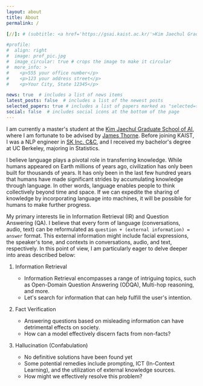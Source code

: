 ```yaml
---
layout: about
title: About
permalink: /

[//]: # (subtitle: <a href='https://gsai.kaist.ac.kr/'>Kim Jaechul Graduate School of AI </a>. Address. Contacts. Moto. Etc.)

#profile:
#  align: right
#  image: prof_pic.jpg
#  image_circular: true # crops the image to make it circular
#  more_info: >
#    <p>555 your office number</p>
#    <p>123 your address street</p>
#    <p>Your City, State 12345</p>

news: true  # includes a list of news items
latest_posts: false  # includes a list of the newest posts
selected_papers: true # includes a list of papers marked as "selected={true}"
social: false  # includes social icons at the bottom of the page
---
```


I am currently a master's student at the <a href='https://gsai.kaist.ac.kr/'>Kim Jaechul Graduate School of AI</a>, where I am fortunate to be advised by <a href='https://jamesthorne.com/'>James Thorne</a>. Before joining KAIST, I was a NLP engineer in <a href='https://eng.sk.com/companies/sk-inc-c-c'>SK Inc. C&C</a>, and I received my bachelor's degree at UC Berkeley, majoring in Statistics.

I believe language plays a pivotal role in transferring knowledge. While humans appeared on Earth millions of years ago, civilization has only been built for thousands of years. It has only been in the last few hundred years that humans have made significant strides by accumulating knowledge through language. In other words, language enables people to think collectively beyond time and space. If we can expedite the sharing of knowledge by incorporating language into machines, it will be possible for humans to make further progress.

My primary interests lie in Information Retrieval (IR) and Question Answering (QA). 
I believe that every form of language (conversations, audio, text) can be reformulated as `question + (external information) = answer` format. This external information might include facial expressions, the speaker's tone, and contexts in conversations, audio, and text, respectively.
In this point of view, I am particularly eager to delve deeper into areas described below:

1. Information Retrieval
   - Information Retrieval encompasses a range of intriguing topics, such as Open-Domain Question Answering (ODQA), Multi-hop reasoning, and more. 
   - Let's search for information that can help fulfill the user's intention.

2. Fact Verification
   - Answering questions based on misleading information can have detrimental effects on society. 
   - How can a model effectively discern facts from non-facts?

3. Hallucination (Confabulation)
   - No definitive solutions have been found yet
   - Some potential remedies include prompting, ICT (In-Context Learning), and the utilization of external knowledge sources.
   - How might we effectively resolve this problem?

[//]: # (Put your address / P.O. box / other info right below your picture. You can also disable any of these elements by editing `profile` property of the YAML header of your `_pages/about.md`. Edit `_bibliography/papers.bib` and Jekyll will render your [publications page]&#40;/al-folio/publications/&#41; automatically.)
[//]: # (Link to your social media connections, too. This theme is set up to use [Font Awesome icons]&#40;http://fortawesome.github.io/Font-Awesome/&#41; and [Academicons]&#40;https://jpswalsh.github.io/academicons/&#41;, like the ones below. Add your Facebook, Twitter, LinkedIn, Google Scholar, or just disable all of them.)